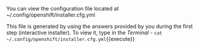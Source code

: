 You can view the configuration file located at 
~/.config/openshift/installer.cfg.yml 


This file is generated by using the answers provided by you during the first step (interactive installer).
To view it, type in the _Terminal_ -
`cat ~/.config/openshift/installer.cfg.yml`{{execute}}
